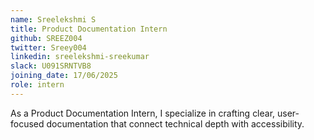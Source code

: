 ```yaml
---
name: Sreelekshmi S
title: Product Documentation Intern
github: SREEZ004
twitter: Sreey004
linkedin: sreelekshmi-sreekumar
slack: U091SRNTVB8
joining_date: 17/06/2025
role: intern 
---
```


As a Product Documentation Intern, I specialize in crafting clear, user-focused documentation that connect technical depth with accessibility.

